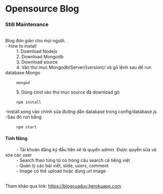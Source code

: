 # Opensource Blog
<h3>Still Maintenance</h3> </br>
Blog đơn giản cho mọi người.  </br>
- How to install </br>
&nbsp;&nbsp;&nbsp;&nbsp;&nbsp;&nbsp;&nbsp;&nbsp; 1. Download Nodejs </br>
&nbsp;&nbsp;&nbsp;&nbsp;&nbsp;&nbsp;&nbsp;&nbsp; 2. Download Mongodb </br>
&nbsp;&nbsp;&nbsp;&nbsp;&nbsp;&nbsp;&nbsp;&nbsp; 3. Download source </br>
&nbsp;&nbsp;&nbsp;&nbsp;&nbsp;&nbsp;&nbsp;&nbsp; 4. Vào thư mục Mongodb/Server/(version)/ và gõ lệnh sau để run database Mongo

&nbsp;&nbsp;&nbsp;&nbsp;&nbsp;&nbsp;&nbsp;&nbsp; ```mongod```

&nbsp;&nbsp;&nbsp;&nbsp;&nbsp;&nbsp;&nbsp;&nbsp; 5. Dùng cmd vào thư mục source đã download gõ

&nbsp;&nbsp;&nbsp;&nbsp;&nbsp;&nbsp;&nbsp;&nbsp; ```npm install```

-Install xong vào chỉnh sửa đường dẫn database trong config/database.js.  </br>
-Sau đó run bằng 

&nbsp;&nbsp;&nbsp;&nbsp;&nbsp;&nbsp;&nbsp;&nbsp; ```npm start```
<h4>Tính Năng</h4>
&nbsp;&nbsp;&nbsp;&nbsp;&nbsp;&nbsp;&nbsp;&nbsp; - Tài khoản đăng ký đầu tiên sẽ là quyền admin. Được quyền sửa và xóa các user </br>
&nbsp;&nbsp;&nbsp;&nbsp;&nbsp;&nbsp;&nbsp;&nbsp; - Search theo từng từ có trong câu search cả tiếng việt </br>
&nbsp;&nbsp;&nbsp;&nbsp;&nbsp;&nbsp;&nbsp;&nbsp; - Quản lý các bài viết, slide, users, comment </br>
&nbsp;&nbsp;&nbsp;&nbsp;&nbsp;&nbsp;&nbsp;&nbsp; - Image có thể upload hoặc dùng url image </br> </br>

Tham khảo qua link: https://blogcuaduy.herokuapp.com</br>
